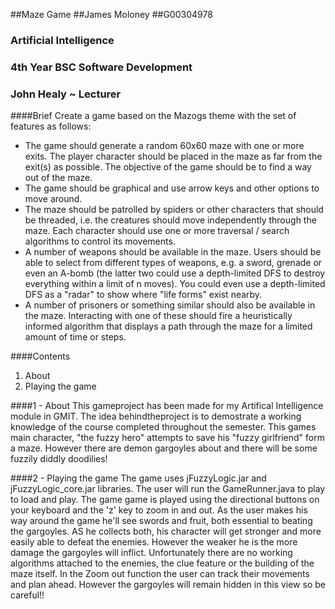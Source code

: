 ##Maze Game
##James Moloney 
##G00304978

### Artificial Intelligence
### 4th Year BSC Software Development
### John Healy ~ Lecturer

####Brief
Create a game based on the Mazogs theme with the set of features as follows:
* The game should generate a random 60x60 maze with one or more exits. The player
character should be placed in the maze as far from the exit(s) as possible. The
objective of the game should be to find a way out of the maze.
* The game should be graphical and use arrow keys and other options to move around.
* The maze should be patrolled by spiders or other characters that should be
threaded, i.e. the creatures should move independently through the maze. Each
character should use one or more traversal / search algorithms to control its
movements.
* A number of weapons should be available in the maze. Users should be able to select
from different types of weapons, e.g. a sword, grenade or even an A-bomb (the latter
two could use a depth-limited DFS to destroy everything within a limit of n moves).
You could even use a depth-limited DFS as a "radar" to show where "life forms" exist
nearby.
* A number of prisoners or something similar should also be available in the maze.
Interacting with one of these should fire a heuristically informed algorithm that
displays a path through the maze for a limited amount of time or steps.

####Contents
1. About
2. Playing the game

####1 - About
This gameproject has been made for my Artifical Intelligence module in GMIT. The idea behindtheproject is to demostrate a working knowledge of the course completed throughout the semester. This games main character, "the fuzzy hero" attempts to save his "fuzzy girlfriend" form a maze. However there are demon gargoyles about and there will be some fuzzily diddly doodilies! 

####2 - Playing the game
The game uses jFuzzyLogic.jar and jFuzzyLogic_core.jar libraries. The user will run the GameRunner.java to play to load and play. 
The game game is played using the directional buttons on your keyboard and the 'z' key to zoom in and out. 
As the user makes his way around the game he'll see swords and fruit, both essential to beating the gargoyles. AS he collects both, his character will get stronger and more easily able to defeat the enemies. However the weaker he is the more damage the gargoyles will inflict. Unfortunately there are no working algorithms attached to the enemies, the clue feature or the building of the maze itself. 
In the Zoom out function the user can track their movements and plan ahead. However the gargoyles will remain hidden in this view so be careful!!  
